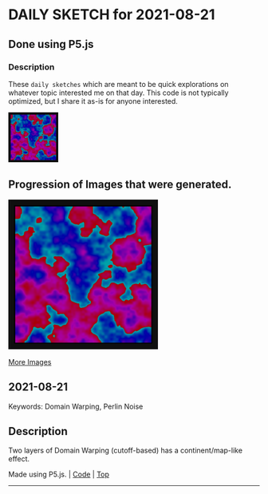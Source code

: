 # DAILY SKETCH for 2021-08-21

## Done using P5.js

### Description

These `daily sketches` which are meant to be quick explorations     on whatever topic interested me on that day. This code is not typically optimized, but I share it as-is     for anyone interested.

<img src = 'images/keep_2021-08-21-17-12-05.png' width = '100'> 

## Progression of Images that were generated.

<img src = 'images/keep_2021-08-21-17-12-05.png' width = '300'> 


[More Images](2021-08-21/images) 


 ## 2021-08-21
Keywords: Domain Warping, Perlin Noise
 

## Description 

 Two layers of Domain Warping (cutoff-based) has a continent/map-like effect.
 

Made using P5.js. | [Code](2021/2021-08-21/) | [Top](#daily-sketches) 

-----

